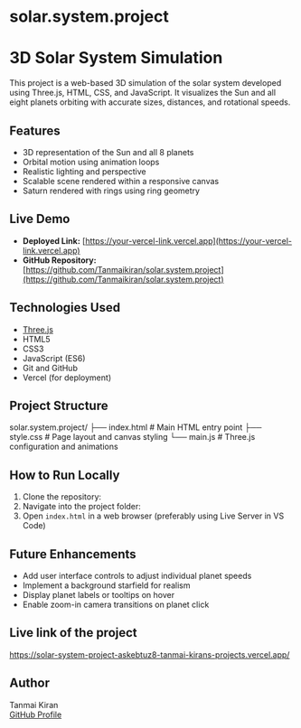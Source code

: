 # solar.system.project
# 3D Solar System Simulation

This project is a web-based 3D simulation of the solar system developed using Three.js, HTML, CSS, and JavaScript. It visualizes the Sun and all eight planets orbiting with accurate sizes, distances, and rotational speeds.

## Features

- 3D representation of the Sun and all 8 planets
- Orbital motion using animation loops
- Realistic lighting and perspective
- Scalable scene rendered within a responsive canvas
- Saturn rendered with rings using ring geometry

## Live Demo

- **Deployed Link:** [https://your-vercel-link.vercel.app](https://your-vercel-link.vercel.app)
- **GitHub Repository:** [https://github.com/Tanmaikiran/solar.system.project](https://github.com/Tanmaikiran/solar.system.project)

## Technologies Used

- [Three.js](https://threejs.org/)
- HTML5
- CSS3
- JavaScript (ES6)
- Git and GitHub
- Vercel (for deployment)

## Project Structure

solar.system.project/
├── index.html # Main HTML entry point
├── style.css # Page layout and canvas styling
└── main.js # Three.js configuration and animations

## How to Run Locally

1. Clone the repository:
2. Navigate into the project folder:
3. Open `index.html` in a web browser (preferably using Live Server in VS Code)

## Future Enhancements

- Add user interface controls to adjust individual planet speeds
- Implement a background starfield for realism
- Display planet labels or tooltips on hover
- Enable zoom-in camera transitions on planet click

## Live link of the project
https://solar-system-project-askebtuz8-tanmai-kirans-projects.vercel.app/

## Author

Tanmai Kiran  
[GitHub Profile](https://github.com/Tanmaikiran)
